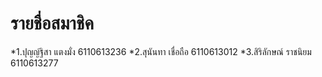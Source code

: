# รายชื่อสมาชิค
*1.ปุญญ์ฐิสา แตงมั่ง 6110613236
*2.สุนันทา เชื่อถือ 6110613012
*3.สิริลักษณ์ ราชนิยม 6110613277
